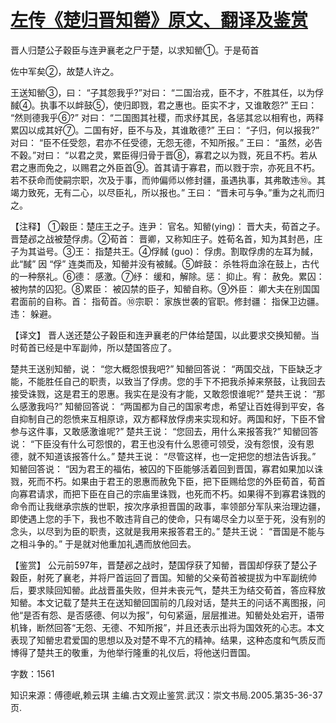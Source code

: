 # [左传《楚归晋知罃》原文、翻译及鉴赏](https://www.vrrw.net/wx/13998.html)

晋人归楚公子穀臣与连尹襄老之尸于楚，以求知罃①。于是荀首

佐中军矣②，故楚人许之。

王送知罃③，曰： “子其怨我乎?”对曰： “二国治戎，臣不才，不胜其任，以为俘馘④。执事不以衅鼓⑤，使归即戮，君之惠也。臣实不才，又谁敢怨?” 王曰： “然则德我乎⑥?” 对曰： “二国图其社稷，而求纾其民，各惩其忿以相宥也，两释累囚以成其好⑦。二国有好，臣不与及，其谁敢德?” 王曰： “子归，何以报我?” 对曰： “臣不任受怨，君亦不任受德，无怨无德，不知所报。” 王曰： “虽然，必告不穀。”对曰： “以君之灵，累臣得归骨于晋⑧，寡君之以为戮，死且不朽。若从君之惠而免之，以赐君之外臣首⑨。首其请于寡君，而以戮于宗，亦死且不朽。若不获命而使嗣宗职，次及于事，而帅偏师以修封疆，虽遇执事，其弗敢违⑩。其竭力致死，无有二心，以尽臣礼，所以报也。” 王曰： “晋未可与争。”重为之礼而归之。

【注释】 ①穀臣：楚庄王之子。连尹： 官名。知罃(ying)： 晋大夫，荀首之子。晋楚邲之战被楚俘虏。②荀首： 晋卿，又称知庄子。姓荀名首，知为其封邑，庄子为其谥号。③王： 指楚共王。④俘馘 (guo)： 俘虏。割取俘虏的左耳为馘，此“馘” 因 “俘” 连类而及，知罃并没有被馘。⑤衅鼓： 杀牲将血涂在鼓上，古代的一种祭礼。⑥德： 感激。⑦纾： 缓和，解除。惩： 抑止。宥： 赦免。累囚： 被拘禁的囚犯。⑧累臣： 被囚禁的臣子，知罃自称。⑨外臣： 卿大夫在别国国君面前的自称。首： 指荀首。⑩宗职： 家族世袭的官职。修封疆： 指保卫边疆。违： 躲避。



【译文】 晋人送还楚公子穀臣和连尹襄老的尸体给楚国，以此要求交换知罃。当时荀首已经是中军副帅，所以楚国答应了。

楚共王送别知罃，说： “您大概怨恨我吧?” 知罃回答说： “两国交战，下臣缺乏才能，不能胜任自己的职责，以致当了俘虏。您的手下不把我杀掉来祭鼓，让我回去接受诛戮，这是君王的恩惠。我实在是没有才能，又敢怨恨谁呢?” 楚共王说： “那么感激我吗?” 知罃回答说： “两国都为自己的国家考虑，希望让百姓得到平安，各自抑制自己的怨愤来互相原谅，双方都释放俘虏来实现和好。两国和好，下臣不曾参与这件事，又敢感激谁呢?” 楚共王说： “您回去，用什么来报答我?” 知罃回答说： “下臣没有什么可怨恨的，君王也没有什么恩德可领受，没有怨恨，没有恩德，就不知道该报答什么。” 楚共王说： “尽管这样，也一定把您的想法告诉我。” 知罃回答说： “因为君王的福佑，被囚的下臣能够活着回到晋国，寡君如果加以诛戮，死而不朽。如果由于君王的恩惠而赦免下臣，把下臣赐给您的外臣荀首，荀首向寡君请求，而把下臣在自己的宗庙里诛戮，也死而不朽。如果得不到寡君诛戮的命令而让我继承宗族的世职，按次序承担晋国的政事，率领部分军队来治理边疆，即使遇上您的手下，我也不敢违背自己的使命，只有竭尽全力以至于死，没有别的念头，以尽到为臣的职责，这就是我用来报答君王的。” 楚共王说： “晋国是不能与之相斗争的。” 于是就对他重加礼遇而放他回去。

【鉴赏】 公元前597年，晋楚邲之战时，楚国俘获了知罃，晋国却俘获了楚公子穀臣，射死了襄老，并将尸首运回了晋国。知罃的父亲荀首被提拔为中军副统帅后，要求赎回知罃。此战晋虽失败，但并未丧元气，楚共王为结交荀首，答应释放知罃。本文记载了楚共王在送知罃回国前的几段对话，楚共王的问话不离图报，问他“是否有怨、是否感德、何以为报”，句句紧逼，层层推进。知罃处处宕开，语带机锋，断然回答“无怨、无德、不知所报”，并且还表示出将为国效死的心志。本文表现了知罃忠君爱国的思想以及对楚不卑不亢的精神。结果，这种态度和气质反而博得了楚共王的敬重，为他举行隆重的礼仪后，将他送归晋国。

字数：1561

知识来源：傅德岷,赖云琪 主编.古文观止鉴赏.武汉：崇文书局.2005.第35-36-37页.

